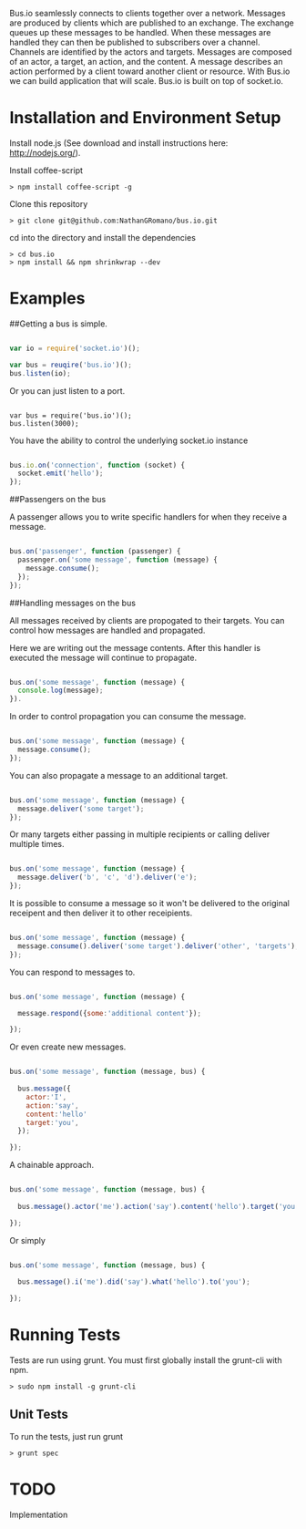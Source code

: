 Bus.io seamlessly connects to clients together over a network.  Messages are 
produced by clients which are published to an exchange.  The exchange queues up
these messages to be handled.  When these messages are handled they can then
be published to subscribers over a channel.  Channels are identified by the
actors and targets.  Messages are composed of an actor, a target, an action, 
and the content.  A message describes an action performed by a client toward
another client or resource.  With Bus.io we can build application that will
scale. Bus.io is built on top of socket.io.

# Installation and Environment Setup

Install node.js (See download and install instructions here: http://nodejs.org/).

Install coffee-script

    > npm install coffee-script -g

Clone this repository

    > git clone git@github.com:NathanGRomano/bus.io.git

cd into the directory and install the dependencies

    > cd bus.io
    > npm install && npm shrinkwrap --dev

# Examples

##Getting a bus is simple.


```javascript

var io = require('socket.io')();

var bus = reuqire('bus.io')();
bus.listen(io);

```

Or you can just listen to a port.

```javscript

var bus = require('bus.io')();
bus.listen(3000);

```

You have the ability to control the underlying socket.io instance

```javascript

bus.io.on('connection', function (socket) {
  socket.emit('hello');
});

```

##Passengers on the bus

A passenger allows you to write specific handlers for when they receive a message.

```javascript

bus.on('passenger', function (passenger) {
  passenger.on('some message', function (message) {
    message.consume();
  });
});

```

##Handling messages on the bus

All messages received by clients are propogated to their targets.  You can control
how messages are handled and propagated.

Here we are writing out the message contents.  After this handler is executed the 
message will continue to propagate.

```javascript

bus.on('some message', function (message) {
  console.log(message);
}).

```

In order to control propagation you can consume the message.

```javascript

bus.on('some message', function (message) {
  message.consume();
});

```

You can also propagate a message to an additional target.

```javascript

bus.on('some message', function (message) {
  message.deliver('some target');
});

```

Or many targets either passing in multiple recipients or calling deliver multiple times.

```javascript

bus.on('some message', function (message) {
  message.deliver('b', 'c', 'd').deliver('e');
});

```

It is possible to consume a message so it won't be delivered to the original receipent and then deliver it
to other receipients.

```javascript

bus.on('some message', function (message) {
  message.consume().deliver('some target').deliver('other', 'targets');
});

```

You can respond to messages to.

```javascript

bus.on('some message', function (message) {

  message.respond({some:'additional content'});

});

```

Or even create new messages.

```javascript

bus.on('some message', function (message, bus) {
  
  bus.message({
    actor:'I',
    action:'say',
    content:'hello'
    target:'you',
  });

});

```

A chainable approach.

```javascript

bus.on('some message', function (message, bus) {
  
  bus.message().actor('me').action('say').content('hello').target('you').deliver();

});

```

Or simply

```javascript

bus.on('some message', function (message, bus) {
  
  bus.message().i('me').did('say').what('hello').to('you');

});

```

# Running Tests

Tests are run using grunt.  You must first globally install the grunt-cli with npm.

    > sudo npm install -g grunt-cli

## Unit Tests

To run the tests, just run grunt

    > grunt spec

# TODO

Implementation
